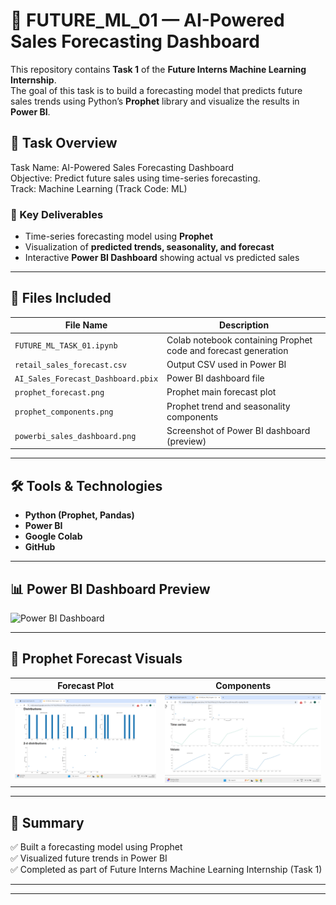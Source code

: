 # 🚀 FUTURE_ML_01 — AI-Powered Sales Forecasting Dashboard

This repository contains **Task 1** of the **Future Interns Machine Learning Internship**.  
The goal of this task is to build a forecasting model that predicts future sales trends using Python’s **Prophet** library and visualize the results in **Power BI**.

## 🧠 Task Overview
Task Name: AI-Powered Sales Forecasting Dashboard  
Objective: Predict future sales using time-series forecasting.  
Track: Machine Learning (Track Code: ML)

### 🔹 Key Deliverables
- Time-series forecasting model using **Prophet**  
- Visualization of **predicted trends, seasonality, and forecast**  
- Interactive **Power BI Dashboard** showing actual vs predicted sales  

---

## 📁 Files Included

| File Name | Description |
|------------|-------------|
| `FUTURE_ML_TASK_01.ipynb` | Colab notebook containing Prophet code and forecast generation |
| `retail_sales_forecast.csv` | Output CSV used in Power BI |
| `AI_Sales_Forecast_Dashboard.pbix` | Power BI dashboard file |
| `prophet_forecast.png` | Prophet main forecast plot |
| `prophet_components.png` | Prophet trend and seasonality components |
| `powerbi_sales_dashboard.png` | Screenshot of Power BI dashboard (preview) |

---

## 🛠️ Tools & Technologies
- **Python (Prophet, Pandas)**
- **Power BI**
- **Google Colab**
- **GitHub**

---

## 📊 Power BI Dashboard Preview
![Power BI Dashboard](powerbi_sales_dashboard.png)

---

## 🔮 Prophet Forecast Visuals
| Forecast Plot | Components |
|---------------|-------------|
| ![Forecast](prophet_forecast.png) | ![Components](prophet_components.png) |

---

## 🏁 Summary
✅ Built a forecasting model using Prophet  
✅ Visualized future trends in Power BI  
✅ Completed as part of Future Interns Machine Learning Internship (Task 1)

---


---

